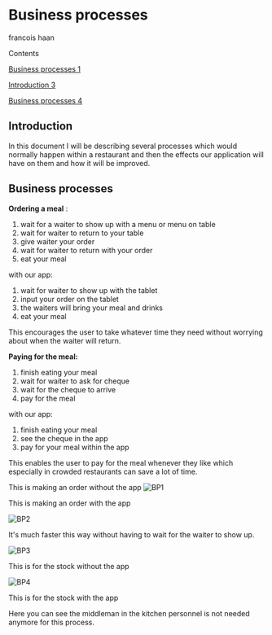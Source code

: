 # Business processes

francois haan

Contents

[Business processes 1](#_heading=h.gjdgxs)

[Introduction 3](#_heading=h.30j0zll)

[Business processes 4](#_heading=h.1fob9te)

## Introduction

In this document I will be describing several processes which would normally happen within a restaurant and then the effects our application will have on them and how it will be improved.

## Business processes

**Ordering a meal** :

1. wait for a waiter to show up with a menu or menu on table
2. wait for waiter to return to your table
3. give waiter your order
4. wait for waiter to return with your order
5. eat your meal

with our app:

1. wait for waiter to show up with the tablet
2. input your order on the tablet
3. the waiters will bring your meal and drinks
4. eat your meal

This encourages the user to take whatever time they need without worrying about when the waiter will return.

**Paying for the meal:**

1. finish eating your meal
2. wait for waiter to ask for cheque
3. wait for the cheque to arrive
4. pay for the meal

with our app:

1. finish eating your meal
2. see the cheque in the app
3. pay for your meal within the app

This enables the user to pay for the meal whenever they like which especially in crowded restaurants can save a lot of time.

This is making an order without the app ![BP1](https://user-images.githubusercontent.com/71487939/171173315-4d19cf40-74e5-4061-8067-f80bbd23d4e8.png)

This is making an order with the app

![BP2](https://user-images.githubusercontent.com/71487939/171173314-d2ab1ee4-d1a8-421c-bbd9-33fb9353d969.png)

It&#39;s much faster this way without having to wait for the waiter to show up.

![BP3](https://user-images.githubusercontent.com/71487939/171173311-90c2e959-0f92-489d-a78a-2f8641378b81.png)

This is for the stock without the app

![BP4](https://user-images.githubusercontent.com/71487939/171173306-1339d1eb-dc5b-4a42-95ec-093fe6615ae5.png)

This is for the stock with the app

Here you can see the middleman in the kitchen personnel is not needed anymore for this process.
